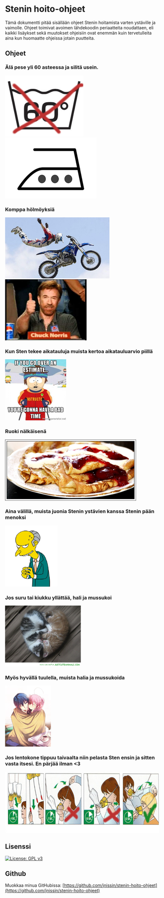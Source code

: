 # Stenin hoito-ohjeet

Tämä dokumentti pitää sisällään ohjeet Stenin hoitamista varten ystäville ja vaimolle. Ohjeet toimivat avoimen lähdekoodin periaatteita noudattaen, eli kaikki lisäykset sekä muutokset ohjeisiin ovat enemmän kuin tervetulleita aina kun huomaatte ohjeissa jotain puutteita.

## Ohjeet

### Älä pese yli 60 asteessa ja silitä usein.
<img src="img/pesu_60c.jpg" height="200px"/>
<img src="img/silita.jpg" height="200px"/>

### Komppa hölmöyksiä
<img src="img/holmoyksia_1.jpg" height="200px"/>
<img src="img/holmoyksia_2.jpg" height="200px"/>

### Kun Sten tekee aikatauluja muista kertoa aikatauluarvio piillä
<img src="img/aikataulu.jpg" style="height: 200px;"/>

### Ruoki nälkäisenä
<img src="img/ruoki_nalkaisena.jpg" style="height: 200px;"/>

### Aina välillä, muista juonia Stenin ystävien kanssa Stenin pään menoksi
<img src="img/juonia.jpg" style="height: 200px;"/>

### Jos suru tai kiukku yllättää, hali ja mussukoi
<img src="img/hali_ja_mussukoi_1.jpg" style="height: 200px;"/>

### Myös hyvällä tuulella, muista halia ja mussukoida
<img src="img/hali_ja_mussukoi_2.jpg" style="height: 200px;"/>

### Jos lentokone tippuu taivaalta niin pelasta Sten ensin ja sitten vasta itsesi. En pärjää ilman <3
<img src="img/lentokone_turvallisuus.jpg" style="height: 200px;"/>

## Lisenssi

[![License: GPL v3](https://img.shields.io/badge/License-GPL%20v3-blue.svg)](LICENSE)

## Github

Muokkaa minua GitHubissa: [https://github.com/jnissin/stenin-hoito-ohjeet](https://github.com/jnissin/stenin-hoito-ohjeet)